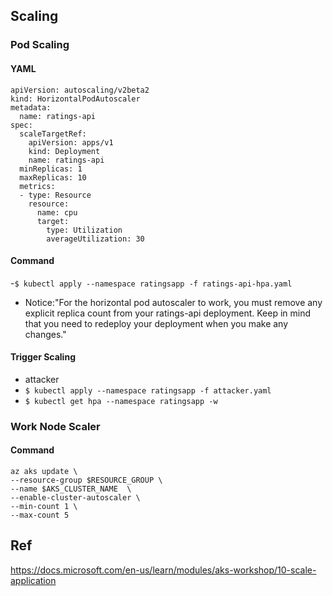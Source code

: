 
## Scaling

### Pod Scaling

#### YAML
```
apiVersion: autoscaling/v2beta2
kind: HorizontalPodAutoscaler
metadata:
  name: ratings-api
spec:
  scaleTargetRef:
    apiVersion: apps/v1
    kind: Deployment
    name: ratings-api
  minReplicas: 1
  maxReplicas: 10
  metrics:
  - type: Resource
    resource:
      name: cpu
      target:
        type: Utilization
        averageUtilization: 30
```


#### Command
-` $ kubectl apply --namespace ratingsapp -f ratings-api-hpa.yaml `
- Notice:"For the horizontal pod autoscaler to work, you must remove any explicit replica count from your ratings-api deployment. Keep in mind that you need to redeploy your deployment when you make any changes."

#### Trigger Scaling
- attacker
- ` $ kubectl apply --namespace ratingsapp -f attacker.yaml `
- `$ kubectl get hpa --namespace ratingsapp -w`


### Work Node Scaler

#### Command
```
az aks update \
--resource-group $RESOURCE_GROUP \
--name $AKS_CLUSTER_NAME  \
--enable-cluster-autoscaler \
--min-count 1 \
--max-count 5
```


## Ref

https://docs.microsoft.com/en-us/learn/modules/aks-workshop/10-scale-application
